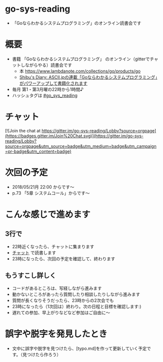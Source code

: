 # go-sys-reading
- 「Goならわかるシステムプログラミング」のオンライン読書会です

# 概要
* 書籍 「Goならわかるシステムプログラミング」 のオンライン（gitterでチャットしながらやる）読書会です
  * 本 https://www.lambdanote.com/collections/go/products/go
  * [Shibu's Diary: ASCII.jpの連載「Goならわかるシステムプログラミング」がパワーアップして書籍化されます]( http://blog.shibu.jp/article/181327596.html )
* 毎月 第1・第3月曜の22時から1時間♪
* ハッシュタグは [#go_sys_reading](https://twitter.com/search?f=tweets&q=%23go_sys_reading&src=typd)

# チャット
[![Join the chat at https://gitter.im/go-sys-reading/Lobby?source=orgpage](https://badges.gitter.im/Join%20Chat.svg)](https://gitter.im/go-sys-reading/Lobby?source=orgpage&utm_source=badge&utm_medium=badge&utm_campaign=pr-badge&utm_content=badge)


# 次回の予定
* 2018/05/21月 22:00 からです〜
* p.73 「5章 システムコール」からです〜


# こんな感じで進めます

## 3行で
* 22時近くなったら、チャットに集まります
* [チャット](https://gitter.im/go-sys-reading/Lobby?source=orgpage)
 で読書します
* 23時になったら、次回の予定を確認して、終わります

## もうすこし詳しく
* コードがあるところは、写経しながら進みます
* 動かないところがあったら質問したり相談したりしながら進みます
* 質問が長くなりそうだったら、23時からの2次会でも
* 23時になったら（1次回は）終わり。次の日程と目標を確認します:)
* 遅れての参加、早上がりなどなど参加はご自由に〜


# 誤字や脱字を発見したとき
* 文中に誤字や脱字を見つけたら、[typo.md]を作って更新していく予定です。（見つけたら作ろう）


